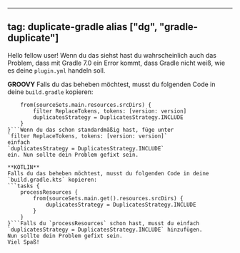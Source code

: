 
---
tag: duplicate-gradle
alias ["dg", "gradle-duplicate"]
---

Hello fellow user!
Wenn du das siehst hast du wahrscheinlich auch das Problem, dass mit Gradle 7.0 ein Error kommt,
dass Gradle nicht weiß, wie es deine `plugin.yml` handeln soll.

**GROOVY**
Falls du das beheben möchtest, musst du folgenden Code in deine `build.gradle` kopieren:
```processResources {
    from(sourceSets.main.resources.srcDirs) {
        filter ReplaceTokens, tokens: [version: version]
        duplicatesStrategy = DuplicatesStrategy.INCLUDE
    }
}```Wenn du das schon standardmäßig hast, füge unter
`filter ReplaceTokens, tokens: [version: version]`
einfach
`duplicatesStrategy = DuplicatesStrategy.INCLUDE`
ein. Nun sollte dein Problem gefixt sein.

**KOTLIN**
Falls du das beheben möchtest, musst du folgenden Code in deine `build.gradle.kts` kopieren:
```tasks {
    processResources {
        from(sourceSets.main.get().resources.srcDirs) {
            duplicatesStrategy = DuplicatesStrategy.INCLUDE
        }
    }
}```Falls du `processResources` schon hast, musst du einfach
`duplicatesStrategy = DuplicatesStrategy.INCLUDE` hinzufügen.
Nun sollte dein Problem gefixt sein.
Viel Spaß!
